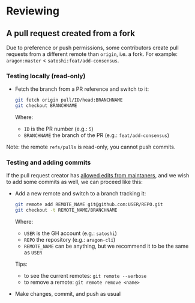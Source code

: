 # Reviewing

## A pull request created from a fork

Due to preference or push permissions, some contributors create pull requests from a different
remote than `origin`, i.e. a fork. For example: `aragon:master` < `satoshi:feat/add-consensus`.

### Testing locally (read-only)

- Fetch the branch from a PR reference and switch to it:
  
  ```sh
  git fetch origin pull/ID/head:BRANCHNAME
  git checkout BRANCHNAME
  ```

  Where:
  - `ID` is the PR number (e.g.: `5`)
  - `BRANCHNAME` the branch of the PR (e.g.: `feat/add-consensus`)

Note: the remote `refs/pulls` is read-only, you cannot push commits.

### Testing and adding commits

If the pull request creator has [allowed edits from maintaners][allow-edits-docs], and we wish to
add some commits as well, we can proceed like this:

- Add a new remote and switch to a branch tracking it:

  ```sh
  git remote add REMOTE_NAME git@github.com:USER/REPO.git
  git checkout -t REMOTE_NAME/BRANCHNAME
  ```

  Where:
  - `USER` is the GH account (e.g.: `satoshi`)
  - `REPO` the repository (e.g.: `aragon-cli`)
  - `REMOTE_NAME` can be anything, but we recommend it to be the same as `USER`

  Tips:
  - to see the current remotes: `git remote --verbose`
  - to remove a remote: `git remote remove <name>`

- Make changes, commit, and push as usual

[allow-edits-docs]: https://help.github.com/en/articles/allowing-changes-to-a-pull-request-branch-created-from-a-fork#enabling-repository-maintainer-permissions-on-existing-pull-requests
